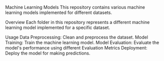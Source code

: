 Machine Learning Models
This repository contains various machine learning models implemented for different datasets.

Overview
Each folder in this repository represents a different machine learning model implemented for a specific dataset.

Usage
Data Preprocessing: Clean and preprocess the dataset.
Model Training: Train the machine learning model.
Model Evaluation: Evaluate the model's performance using different Evaluation Metrics
Deployment: Deploy the model for making predictions.
